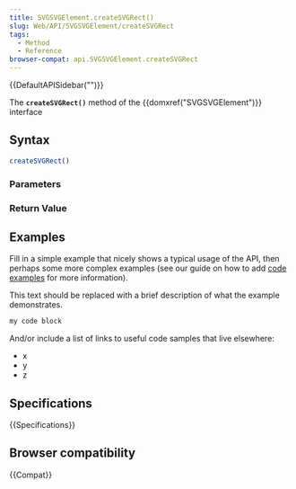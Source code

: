 ```yaml
---
title: SVGSVGElement.createSVGRect()
slug: Web/API/SVGSVGElement/createSVGRect
tags:
  - Method
  - Reference
browser-compat: api.SVGSVGElement.createSVGRect
---
```

{{DefaultAPISidebar("")}}

The **`createSVGRect()`** method of the {{domxref("SVGSVGElement")}} interface 

## Syntax

```js
createSVGRect()
```

### Parameters



### Return Value



## Examples

Fill in a simple example that nicely shows a typical usage of the API, then perhaps some more complex examples (see our guide on how to add [code examples](/en-US/docs/MDN/Contribute/Structures/Code_examples) for more information).

This text should be replaced with a brief description of what the example demonstrates.

```js
my code block
```

And/or include a list of links to useful code samples that live elsewhere:

*   x
*   y
*   z

## Specifications

{{Specifications}}

## Browser compatibility

{{Compat}}

